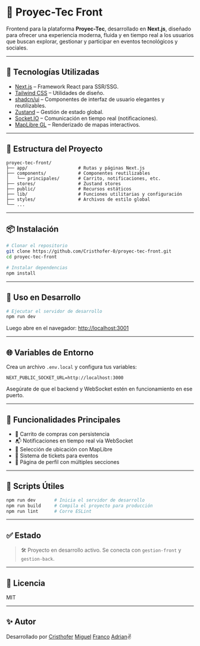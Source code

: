 # 🧪 Proyec-Tec Front

Frontend para la plataforma **Proyec-Tec**, desarrollado en **Next.js**, diseñado para ofrecer una experiencia moderna, fluida y en tiempo real a los usuarios que buscan explorar, gestionar y participar en eventos tecnológicos y sociales.

---

## 🚀 Tecnologías Utilizadas

- [Next.js](https://nextjs.org/) – Framework React para SSR/SSG.
- [Tailwind CSS](https://tailwindcss.com/) – Utilidades de diseño.
- [shadcn/ui](https://ui.shadcn.dev/) – Componentes de interfaz de usuario elegantes y reutilizables.
- [Zustand](https://zustand-demo.pmnd.rs/) – Gestión de estado global.
- [Socket.IO](https://socket.io/) – Comunicación en tiempo real (notificaciones).
- [MapLibre GL](https://maplibre.org/) – Renderizado de mapas interactivos.

---

## 📁 Estructura del Proyecto

```
proyec-tec-front/
├── app/                   # Rutas y páginas Next.js
├── components/            # Componentes reutilizables
│   └── principales/       # Carrito, notificaciones, etc.
├── stores/                # Zustand stores
├── public/                # Recursos estáticos
├── lib/                   # Funciones utilitarias y configuración
├── styles/                # Archivos de estilo global
└── ...
```

---

## 📦 Instalación

```bash
# Clonar el repositorio
git clone https://github.com/Cristhofer-0/proyec-tec-front.git
cd proyec-tec-front

# Instalar dependencias
npm install
```

---

## 🧪 Uso en Desarrollo

```bash
# Ejecutar el servidor de desarrollo
npm run dev
```

Luego abre en el navegador: [http://localhost:3001](http://localhost:3001)

---

## 🌐 Variables de Entorno

Crea un archivo `.env.local` y configura tus variables:

```env
NEXT_PUBLIC_SOCKET_URL=http://localhost:3000
```

Asegúrate de que el backend y WebSocket estén en funcionamiento en ese puerto.

---

## 🔔 Funcionalidades Principales

- 🛒 Carrito de compras con persistencia
- 📬 Notificaciones en tiempo real vía WebSocket
- 📍 Selección de ubicación con MapLibre
- 🎫 Sistema de tickets para eventos
- 🧾 Página de perfil con múltiples secciones

---

## 🧹 Scripts Útiles

```bash
npm run dev       # Inicia el servidor de desarrollo
npm run build     # Compila el proyecto para producción
npm run lint      # Corre ESLint
```

---

## ✅ Estado

> 🛠️ Proyecto en desarrollo activo. Se conecta con `gestion-front` y `gestion-back`.

---

## 📄 Licencia

MIT

---

## ✨ Autor

Desarrollado por [Cristhofer](https://github.com/Cristhofer-0) [Miguel](https://github.com/sevenjpg8) [Franco](https://github.com/LuisFr3) [Adrian](https://github.com/SkipCodeBytes)✌️
